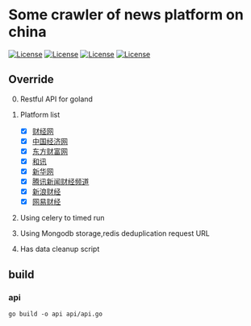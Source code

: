 # Some crawler of news platform on china
[![License](https://img.shields.io/badge/Build-Passing-brightgre)](https://github.com/Jonescy/focusnews)
[![License](https://img.shields.io/badge/Python->=3.6-yellow)](https://github.com/pypa/pipenv)
[![License](https://img.shields.io/badge/GoLand-@1.16-blue)](https://github.com/golang/go)
[![License](https://img.shields.io/badge/LICENSE-MIT-brightgreen)](https://raw.githubusercontent.com/Jonescy/focusnews/master/LICENSE)

## Override

0. Restful API for goland
1. Platform list

    -   [x] [财经网](https://caijing.com.cn/)
    -   [x] [中国经济网](https://www.ce.cn/)
    -   [x] [东方财富网](https://www.eastmoney.com/)
    -   [x] [和讯](https://www.hexun.com/)
    -   [x] [新华网](http://www.news.cn/)
    -   [x] [腾讯新闻财经频道](https://new.qq.com/)
    -   [x] [新浪财经](https://finance.sina.com.cn/)
    -   [x] [网易财经](https://money.163.com/)

2. Using celery to timed run
3. Using Mongodb storage,redis deduplication request URL
4. Has data cleanup script

## build 
### api 
```shell
go build -o api api/api.go
```
